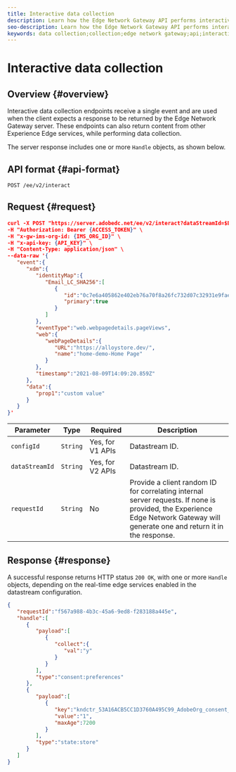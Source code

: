 ```yaml
---
title: Interactive data collection
description: Learn how the Edge Network Gateway API performs interactive data collection
seo-description: Learn how the Edge Network Gateway API performs interactive data collection
keywords: data collection;collection;edge network gateway;api;interactive data collection
---
```


# Interactive data collection

## Overview {#overview}

Interactive data collection endpoints receive a single event and are used when the client expects a response to be returned by the Edge Network Gateway server. These endpoints can also return content from other Experience Edge services, while performing data collection.

The server response includes one or more `Handle` objects, as shown below.

## API format {#api-format}

```http
POST /ee/v2/interact
```

## Request {#request}

```json
curl -X POST "https://server.adobedc.net/ee/v2/interact?dataStreamId=$DATASTREAM_ID" \
-H "Authorization: Bearer {ACCESS_TOKEN}" \
-H "x-gw-ims-org-id: {IMS_ORG_ID}" \
-H "x-api-key: {API_KEY}" \
-H "Content-Type: application/json" \
--data-raw '{
   "event":{
      "xdm":{
         "identityMap":{
            "Email_LC_SHA256":[
               {
                  "id":"0c7e6a405862e402eb76a70f8a26fc732d07c32931e9fae9ab1582911d2e8a3b",
                  "primary":true
               }
            ]
         },
         "eventType":"web.webpagedetails.pageViews",
         "web":{
            "webPageDetails":{
               "URL":"https://alloystore.dev/",
               "name":"home-demo-Home Page"
            }
         },
         "timestamp":"2021-08-09T14:09:20.859Z"
      },
      "data":{
         "prop1":"custom value"
      }
   }
}'
```

| Parameter | Type | Required | Description |
| --- | --- | --- | --- |
| `configId` | `String` | Yes, for V1 APIs | Datastream ID. |
| `dataStreamId` | `String` | Yes, for V2 APIs | Datastream ID. |
| `requestId` | `String` | No | Provide a client random ID for correlating internal server requests. If none is provided, the Experience Edge Network Gateway will generate one and return it in the response.|

## Response {#response}

A successful response returns HTTP status `200 OK`, with one or more `Handle` objects, depending on the real-time edge services enabled in the datastream configuration.

```json
{
   "requestId":"f567a988-4b3c-45a6-9ed8-f283188a445e",
   "handle":[
      {
         "payload":[
            {
               "collect":{
                  "val":"y"
               }
            }
         ],
         "type":"consent:preferences"
      },
      {
         "payload":[
            {
               "key":"kndctr_53A16ACB5CC1D3760A495C99_AdobeOrg_consent_check",
               "value":"1",
               "maxAge":7200
            }
         ],
         "type":"state:store"
      }
   ]
}
```
